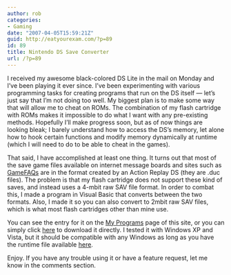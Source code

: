 ```yaml
---
author: rob
categories:
- Gaming
date: "2007-04-05T15:59:21Z"
guid: http://eatyourexam.com/?p=89
id: 89
title: Nintendo DS Save Converter
url: /?p=89
---
```

I received my awesome black-colored DS Lite in the mail on Monday and I&#8217;ve been playing it ever since. I&#8217;ve been experimenting with various programming tasks for creating programs that run on the DS itself &#8212; let&#8217;s just say that I&#8217;m not doing too well. My biggest plan is to make some way that will allow me to cheat on ROMs. The combination of my flash cartridge with ROMs makes it impossible to do what I want with any pre-existing methods. Hopefully I&#8217;ll make progress soon, but as of now things are looking bleak; I barely understand how to access the DS&#8217;s memory, let alone how to hook certain functions and modify memory dynamically at runtime (which I will need to do to be able to cheat in the games).

That said, I have accomplished at least one thing. It turns out that most of the save game files available on internet message boards and sites such as <a href="http://gamefaqs.com" title="GameFAQs" target="_blank">GameFAQs</a> are in the format created by an Action Replay DS (they are .duc files). The problem is that my flash cartridge does not support these kind of saves, and instead uses a 4-mbit raw SAV file format. In order to combat this, I made a program in Visual Basic that converts between the two formats. Also, I made it so you can also convert to 2mbit raw SAV files, which is what most flash cartridges other than mine use.

You can see the entry for it on the <a title="My Programs" target="_blank" href="http://eatyourexam.com/?page_id=6">My Programs</a> page of this site, or you can simply click [here](http://eatyourexam.com/my-files/progs/NDS_AR_Save_Conv.exe "NDS Action Replay Save Converter EXE Download") to download it directly. I tested it with Windows XP and Vista, but it should be compatible with any Windows as long as you have the runtime file available [here](http://eatyourexam.com/my-files/progs/msvbvm60.zip "Microsoft VB 6 Runtime DLL (ZIP)").

Enjoy. If you have any trouble using it or have a feature request, let me know in the comments section.